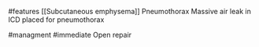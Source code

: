 #features 
	[[Subcutaneous emphysema]]
	Pneumothorax
	Massive air leak in ICD placed for pneumothorax

#managment 
	#immediate Open repair 